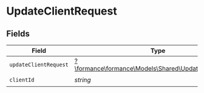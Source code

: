 # UpdateClientRequest


## Fields

| Field                                                                                               | Type                                                                                                | Required                                                                                            | Description                                                                                         |
| --------------------------------------------------------------------------------------------------- | --------------------------------------------------------------------------------------------------- | --------------------------------------------------------------------------------------------------- | --------------------------------------------------------------------------------------------------- |
| `updateClientRequest`                                                                               | [?\formance\formance\Models\Shared\UpdateClientRequest](../../models/shared/UpdateClientRequest.md) | :heavy_minus_sign:                                                                                  | N/A                                                                                                 |
| `clientId`                                                                                          | *string*                                                                                            | :heavy_check_mark:                                                                                  | Client ID                                                                                           |